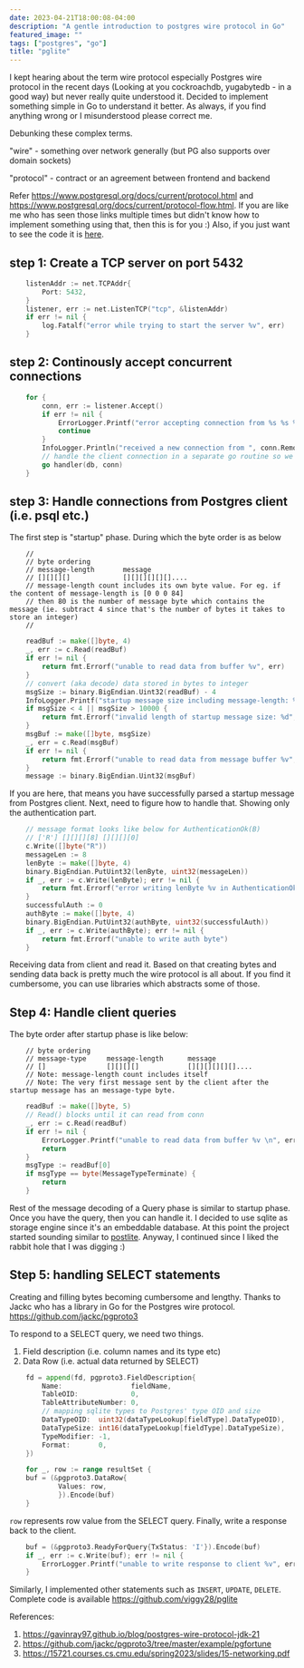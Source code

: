 ```yaml
---
date: 2023-04-21T18:00:08-04:00
description: "A gentle introduction to postgres wire protocol in Go"
featured_image: ""
tags: ["postgres", "go"]
title: "pglite"
---
```


I kept hearing about the term wire protocol especially Postgres wire protocol in the recent days (Looking at you cockroachdb, yugabytedb - in a good way) but never really quite understood it. Decided to implement something simple in Go to understand it better. As always, if you find anything wrong or I misunderstood please correct me.

Debunking these complex terms.

"wire"      - something over network generally (but PG also supports over domain sockets)

"protocol"  - contract or an agreement between frontend and backend 

Refer https://www.postgresql.org/docs/current/protocol.html and https://www.postgresql.org/docs/current/protocol-flow.html. If you are like me who has seen those links multiple times but didn't know how to implement something using that, then this is for you :) Also, if you just want to see the code it is [here](https://github.com/viggy28/pglite). 

## step 1: Create a TCP server on port 5432
```go
	listenAddr := net.TCPAddr{
		Port: 5432,
	}
	listener, err := net.ListenTCP("tcp", &listenAddr)
	if err != nil {
		log.Fatalf("error while trying to start the server %v", err)
	}
```

## step 2: Continously accept concurrent connections
```go
	for {
		conn, err := listener.Accept()
		if err != nil {
			ErrorLogger.Printf("error accepting connection from %s %s %v", conn.RemoteAddr().Network(), conn.RemoteAddr().String(), err)
			continue
		}
		InfoLogger.Println("received a new connection from ", conn.RemoteAddr().Network(), conn.RemoteAddr().String())
		// handle the client connection in a separate go routine so we don't block subsequent client connections
		go handler(db, conn)
	}
```

## step 3: Handle connections from Postgres client (i.e. psql etc.)

The first step is "startup" phase. During which the byte order is as below

```
    //
	// byte ordering
	// message-length		message
	// [][][][] 			[][][][][][]....
	// message-length count includes its own byte value. For eg. if the content of message-length is [0 0 0 84]
	// then 80 is the number of message byte which contains the message (ie. subtract 4 since that's the number of bytes it takes to store an integer)
	// 
```

```go
    readBuf := make([]byte, 4)
	_, err := c.Read(readBuf)
	if err != nil {
		return fmt.Errorf("unable to read data from buffer %v", err)
	}
	// convert (aka decode) data stored in bytes to integer
	msgSize := binary.BigEndian.Uint32(readBuf) - 4
	InfoLogger.Printf("startup message size including message-length: %d", int(binary.BigEndian.Uint32(readBuf)))
	if msgSize < 4 || msgSize > 10000 {
		return fmt.Errorf("invalid length of startup message size: %d", msgSize)
	}
	msgBuf := make([]byte, msgSize)
	_, err = c.Read(msgBuf)
	if err != nil {
		return fmt.Errorf("unable to read data from message buffer %v", err)
	}
    message := binary.BigEndian.Uint32(msgBuf)
```

If you are here, that means you have successfully parsed a startup message from Postgres client. Next, need to figure how to handle that. Showing only the authentication part.

```Go
	// message format looks like below for AuthenticationOk(B)
	// ['R'] [][][][8] [][][][0]
	c.Write([]byte("R"))
	messageLen := 8
	lenByte := make([]byte, 4)
	binary.BigEndian.PutUint32(lenByte, uint32(messageLen))
	if _, err := c.Write(lenByte); err != nil {
		return fmt.Errorf("error writing lenByte %v in AuthenticationOk", err)
	}
	successfulAuth := 0
	authByte := make([]byte, 4)
	binary.BigEndian.PutUint32(authByte, uint32(successfulAuth))
	if _, err := c.Write(authByte); err != nil {
		return fmt.Errorf("unable to write auth byte")
	}
```

Receiving data from client and read it. Based on that creating bytes and sending data back is pretty much the wire protocol is all about. If you find it cumbersome, you can use libraries which abstracts some of those.

## Step 4: Handle client queries

The byte order after startup phase is like below:

```
	// byte ordering
	// message-type		message-length		message
	// []  				[][][][] 			[][][][][][]....
	// Note: message-length count includes itself
	// Note: The very first message sent by the client after the startup message has an message-type byte.
```

```Go
	readBuf := make([]byte, 5)
	// Read() blocks until it can read from conn
	_, err := c.Read(readBuf)
	if err != nil {
		ErrorLogger.Printf("unable to read data from buffer %v \n", err)
		return
	}
    msgType := readBuf[0]
	if msgType == byte(MessageTypeTerminate) {
		return
	}
```

Rest of the message decoding of a Query phase is similar to startup phase. Once you have the query, then you can handle it. I decided to use sqlite as storage engine since it's an embeddable database. At this point the project started sounding similar to [postlite](https://github.com/benbjohnson/postlite). Anyway, I continued since I liked the rabbit hole that I was digging :)

## Step 5: handling SELECT statements

Creating and filling bytes becoming cumbersome and lengthy. Thanks to Jackc who has a library in Go for the Postgres wire protocol.
https://github.com/jackc/pgproto3

To respond to a SELECT query, we need two things. 

1. Field description (i.e. column names and its type etc)
2. Data Row (i.e. actual data returned by SELECT)

```go
	fd = append(fd, pgproto3.FieldDescription{
		Name:                 fieldName,
		TableOID:             0,
		TableAttributeNumber: 0,
		// mapping sqlite types to Postgres' type OID and size
		DataTypeOID:  uint32(dataTypeLookup[fieldType].DataTypeOID),
		DataTypeSize: int16(dataTypeLookup[fieldType].DataTypeSize),
		TypeModifier: -1,
		Format:       0,
	})
```

```go
	for _, row := range resultSet {
	buf = (&pgproto3.DataRow{
			Values: row,
			}).Encode(buf)
	}
```

`row` represents row value from the SELECT query. Finally, write a response back to the client.

```go
	buf = (&pgproto3.ReadyForQuery{TxStatus: 'I'}).Encode(buf)
	if _, err := c.Write(buf); err != nil {
		ErrorLogger.Printf("unable to write response to client %v", err)
	}
```

Similarly, I implemented other statements such as `INSERT`, `UPDATE`, `DELETE`. Complete code is available https://github.com/viggy28/pglite

References:
1. https://gavinray97.github.io/blog/postgres-wire-protocol-jdk-21
2. https://github.com/jackc/pgproto3/tree/master/example/pgfortune
3. https://15721.courses.cs.cmu.edu/spring2023/slides/15-networking.pdf
